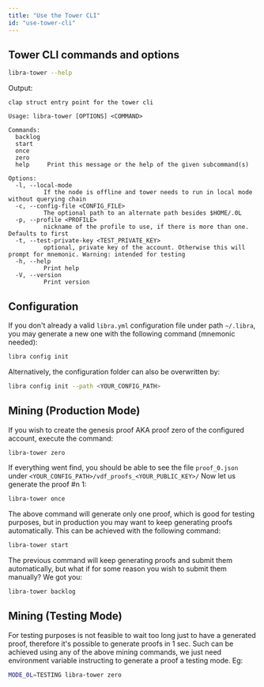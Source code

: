 ```yaml
---
title: "Use the Tower CLI"
id: "use-tower-cli"
---
```

## Tower CLI commands and options
```bash
libra-tower --help
```
Output:
```
clap struct entry point for the tower cli

Usage: libra-tower [OPTIONS] <COMMAND>

Commands:
  backlog  
  start    
  once     
  zero     
  help     Print this message or the help of the given subcommand(s)

Options:
  -l, --local-mode
          If the node is offline and tower needs to run in local mode without querying chain
  -c, --config-file <CONFIG_FILE>
          The optional path to an alternate path besides $HOME/.0L
  -p, --profile <PROFILE>
          nickname of the profile to use, if there is more than one. Defaults to first
  -t, --test-private-key <TEST_PRIVATE_KEY>
          optional, private key of the account. Otherwise this will prompt for mnemonic. Warning: intended for testing
  -h, --help
          Print help
  -V, --version
          Print version
```

## Configuration
If you don't already a valid `libra.yml` configuration file under path `~/.libra`, you may generate a new one with the following command (mnemonic needed): 
```bash
libra config init
```
Alternatively, the configuration folder can also be overwritten by:
```bash
libra config init --path <YOUR_CONFIG_PATH>
```

## Mining (Production Mode)
If you wish to create the genesis proof AKA proof zero of the configured account, execute the command:
```bash
libra-tower zero
```
If everything went find, you should be able to see the file `proof_0.json` under `<YOUR_CONFIG_PATH>/vdf_proofs_<YOUR_PUBLIC_KEY>/`
Now let us generate the proof #n 1:
```bash
libra-tower once
```
The above command will generate only one proof, which is good for testing purposes, but in production you may want to keep generating proofs automatically. This can be achieved with the following command:
```bash
libra-tower start
```
The previous command will keep generating proofs and submit them automatically, but what if for some reason you wish to submit them manually? We got you:
```bash
libra-tower backlog
```

## Mining (Testing Mode)
For testing purposes is not feasible to wait too long just to have a generated proof, therefore it's possible to generate proofs in 1 sec. Such can be achieved using any of the above mining commands, we just need environment variable instructing to generate a proof a testing mode. Eg:
```bash
MODE_0L=TESTING libra-tower zero
```
